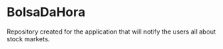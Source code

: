 # BolsaDaHora
Repository created for the application that will notify the users all about stock markets.

